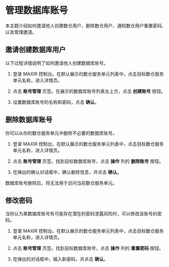 
# 管理数据库账号

本主题介绍如何邀请他人创建数仓用户、删除数仓用户、通知数仓用户重置密码、以及管理邀请。


## 邀请创建数据库用户
以下过程详细说明了如何邀请他人创建数据库账号。

1. 登录 MAXIR 控制台。在默认展示的数仓服务单元列表中，点击目标数仓服务单元名称，进入详情页。

2. 点击 **账号管理** 页签。在展示的数据库账号列表左上方，点击 **创建账号** 按钮。

3. 设置数据库账号的名称和密码，点击 **确认**。

## 删除数据库账号

你可以从你的数仓服务单元中删除不必要的数据库账号。

1. 登录 MAXIR 控制台。在默认展示的数仓服务单元列表中，点击目标数仓服务单元名称，进入详情页。

2. 点击 **账号管理** 页签。找到目标数据库账号，点击 **操作** 列的 **删除账号** 按钮。

3. 在弹出的确认对话框中，确认删除信息，并点击 **确认**。

数据库账号删除后，将无法用于访问当前数仓服务单元。


## 修改密码

当你认为某数据库账号有可能存在潜在的密码泄露风险时，可以修改该账号的密码。

1. 登录 MAXIR 控制台。在默认展示的数仓服务单元列表中，点击目标数仓服务单元名称，进入详情页。

2. 点击 **账号管理** 页签。找到目标数据库账号，点击 **操作** 列的 **重置密码** 按钮。

3. 在弹出的对话框中，输入新密码，并点击 **确认**。
